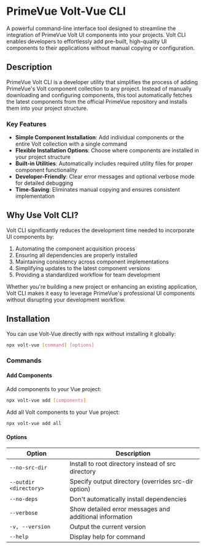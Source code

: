 # PrimeVue Volt-Vue CLI

A powerful command-line interface tool designed to streamline the integration of PrimeVue Volt UI components into your projects. Volt CLI enables developers to effortlessly add pre-built, high-quality UI components to their applications without manual copying or configuration.

## Description

PrimeVue Volt CLI is a developer utility that simplifies the process of adding PrimeVue's Volt component collection to any project. Instead of manually downloading and configuring components, this tool automatically fetches the latest components from the official PrimeVue repository and installs them into your project structure.

### Key Features

-   **Simple Component Installation**: Add individual components or the entire Volt collection with a single command
-   **Flexible Installation Options**: Choose where components are installed in your project structure
-   **Built-in Utilities**: Automatically includes required utility files for proper component functionality
-   **Developer-Friendly**: Clear error messages and optional verbose mode for detailed debugging
-   **Time-Saving**: Eliminates manual copying and ensures consistent implementation

## Why Use Volt CLI?

Volt CLI significantly reduces the development time needed to incorporate UI components by:

1. Automating the component acquisition process
2. Ensuring all dependencies are properly installed
3. Maintaining consistency across component implementations
4. Simplifying updates to the latest component versions
5. Providing a standardized workflow for team development

Whether you're building a new project or enhancing an existing application, Volt CLI makes it easy to leverage PrimeVue's professional UI components without disrupting your development workflow.

## Installation

You can use Volt-Vue directly with npx without installing it globally:

```bash
npx volt-vue [command] [options]
```

### Commands

#### Add Components

Add components to your Vue project:

```bash
npx volt-vue add [components]
```

Add all Volt components to your Vue project:

```bash
npx volt-vue add all
```

#### Options

| Option                 | Description                                             |
| ---------------------- | ------------------------------------------------------- |
| `--no-src-dir`         | Install to root directory instead of src directory      |
| `--outdir <directory>` | Specify output directory (overrides src-dir option)     |
| `--no-deps`            | Don't automatically install dependencies                |
| `--verbose`            | Show detailed error messages and additional information |
| `-v, --version`        | Output the current version                              |
| `--help`               | Display help for command                                |
